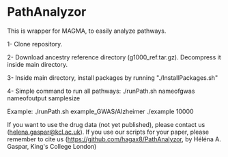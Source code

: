 # PathAnalyzor

This is wrapper for MAGMA, to easily analyze pathways.

1- Clone repository.

2- Download ancestry reference directory (g1000_ref.tar.gz). Decompress it inside main directory.

3- Inside main directory, install packages by running "./InstallPackages.sh"

4- Simple command to run all pathways: ./runPath.sh nameofgwas nameofoutput samplesize

Example:
./runPath.sh example_GWAS/Alzheimer ./example 10000

If you want to use the drug data (not yet published), please contact us (helena.gaspar@kcl.ac.uk).
If you use our scripts for your paper, please remember to cite us (https://github.com/hagax8/PathAnalyzor, by Héléna A. Gaspar, King's College London)
